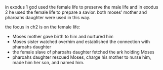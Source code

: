in exodus 1 god used the female life to preserve the male life and in exodus 2 he used the
female life to prepare a savior. both moses' mother and pharoahs daughter were used
in this way.

the focus in ch2 is on the female life:
- Moses mother gave birth to him and nurtured him
- Moses sister watched overhim and established the connection with pharoahs daughter
- the female slave of pharoahs daughter fetched the ark holding Moses
- pharoahs daughter rescued Moses, charge his mother to nurse him, made him her son, and named him.
